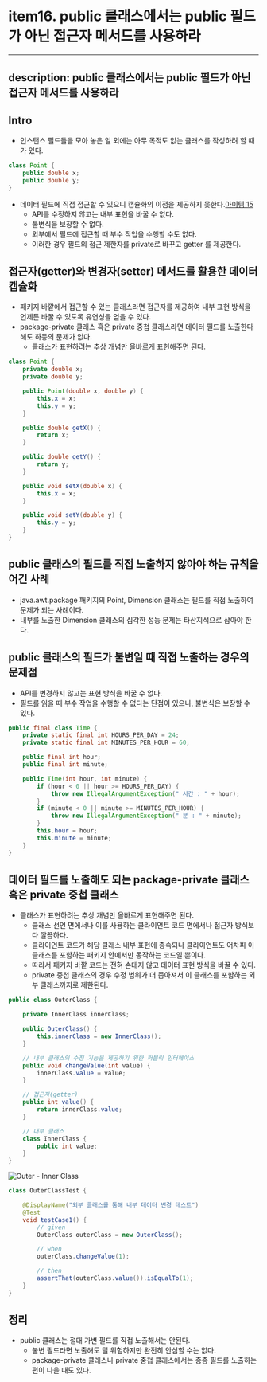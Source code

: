 
# item16. public 클래스에서는 public 필드가 아닌 접근자 메서드를 사용하라

---
description: public 클래스에서는 public 필드가 아닌 접근자 메서드를 사용하라
---

## Intro

* 인스턴스 필드들을 모아 놓은 일 외에는 아무 목적도 없는 클래스를 작성하려 할 때가 있다.

```java
class Point {
    public double x;
    public double y;
}
```

* 데이터 필드에 직접 접근할 수 있으니 캡슐화의 이점을 제공하지 못한다.[아이템 15](16_public_클래스에서는_public_필드가_아닌_접근자_메서드를_사용하라_김석래.md)
    * API를 수정하지 않고는 내부 표현을 바꿀 수 없다.
    * 불변식을 보장할 수 없다.
    * 외부에서 필드에 접근할 때 부수 작업을 수행할 수도 없다.
    * 이러한 경우 필드의 접근 제한자를 private로 바꾸고 getter 를 제공한다.

## 접근자\(getter\)와 변경자\(setter\) 메서드를 활용한 데이터 캡슐화

* 패키지 바깥에서 접근할 수 있는 클래스라면 접근자를 제공하여 내부 표현 방식을 언제든 바꿀 수 있도록 유연성을 얻을 수 있다.
* package-private 클래스 혹은 private 중첩 클래스라면 데이터 필드를 노출한다 해도 하등의 문제가 없다.
    * 클래스가 표현하려는 추상 개념만 올바르게 표현해주면 된다.

```java
class Point {
    private double x;
    private double y;

    public Point(double x, double y) {
        this.x = x;
        this.y = y;
    }

    public double getX() {
        return x;
    }

    public double getY() {
        return y;
    }

    public void setX(double x) {
        this.x = x;
    }

    public void setY(double y) {
        this.y = y;
    }
}
```

## public 클래스의 필드를 직접 노출하지 않아야 하는 규칙을 어긴 사례

* java.awt.package 패키지의 Point, Dimension 클래스는 필드를 직접 노출하여 문제가 되는 사례이다.
* 내부를 노출한 Dimension 클래스의 심각한 성능 문제는 타산지석으로 삼아야 한다.

## public 클래스의 필드가 불변일 때 직접 노출하는 경우의 문제점

* API를 변경하지 않고는 표현 방식을 바꿀 수 없다.
* 필드를 읽을 때 부수 작업을 수행할 수 없다는 단점이 있으나, 불변식은 보장할 수 있다.

```java
public final class Time {
    private static final int HOURS_PER_DAY = 24;
    private static final int MINUTES_PER_HOUR = 60;

    public final int hour;
    public final int minute;

    public Time(int hour, int minute) {
        if (hour < 0 || hour >= HOURS_PER_DAY) {
            throw new IllegalArgumentException(" 시간 : " + hour);
        }
        if (minute < 0 || minute >= MINUTES_PER_HOUR) {
            throw new IllegalArgumentException(" 분 : " + minute);
        }
        this.hour = hour;
        this.minute = minute;
    }
}
```

## 데이터 필드를 노출해도 되는 package-private 클래스 혹은 private 중첩 클래스

- 클래스가 표현하려는 추상 개념만 올바르게 표현해주면 된다.
    - 클래스 선언 면에서나 이를 사용하는 클라이언트 코드 면에서나 접근자 방식보다 깔끔하다.
    - 클라이언트 코드가 해당 클래스 내부 표현에 종속되나 클라이언트도 어차피 이 클래스를 포함하는 패키지 안에서만 동작하는 코드일 뿐이다.
    - 따라서 패키지 바깥 코드는 전혀 손대지 않고 데이터 표현 방식을 바꿀 수 있다.
    - private 중첩 클래스의 경우 수정 범위가 더 좁아져서 이 클래스를 포함하는 외부 클래스까지로 제한된다.

```java
public class OuterClass {

    private InnerClass innerClass;

    public OuterClass() {
        this.innerClass = new InnerClass();
    }

    // 내부 클래스의 수정 기능을 제공하기 위한 퍼블릭 인터페이스
    public void changeValue(int value) {
        innerClass.value = value;
    }

    // 접근자(getter)
    public int value() {
        return innerClass.value;
    }

    // 내부 클래스
    class InnerClass {
        public int value;
    }
}
```

![Outer - Inner Class](https://github.com/SeokRae/TIL/blob/master/java/effactive/item16/inner_class.png)

```java
class OuterClassTest {

    @DisplayName("외부 클래스를 통해 내부 데이터 변경 테스트")
    @Test
    void testCase1() {
        // given
        OuterClass outerClass = new OuterClass();

        // when
        outerClass.changeValue(1);

        // then
        assertThat(outerClass.value()).isEqualTo(1);
    }
}
```

## 정리

* public 클래스는 절대 가변 필드를 직접 노출해서는 안된다.
    * 불변 필드라면 노출해도 덜 위험하지만 완전히 안심할 수는 없다.
    * package-private 클래스나 private 중첩 클래스에서는 종종 필드를 노출하는 편이 나을 때도 있다.

